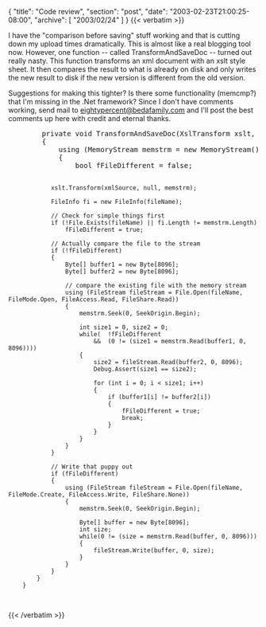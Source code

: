 {
  "title": "Code review",
  "section": "post",
  "date": "2003-02-23T21:00:25-08:00",
  "archive": [
    "2003/02/24"
  ]
}
{{< verbatim >}}
<p>I have the "comparison before saving" stuff working and that is cutting down my upload times dramatically.  This is almost like a real blogging tool now.  However, one function -- called TransformAndSaveDoc -- turned out really nasty.  This function transforms an xml document with an xslt style sheet.  It then compares the result to what is already on disk and only writes the new result to disk if the new version is different from the old version.
<p>Suggestions for making this tighter?  Is there some functionality (memcmp?) that I'm missing in the .Net framework?  Since I don't have comments working, send mail to <a href="mailto:eightypercent@bedafamily.com">eightypercent@bedafamily.com</a> and I'll post the best comments up here with credit and eternal thanks.
<pre>
        private void TransformAndSaveDoc(XslTransform xslt, XmlDocument xmlSource, string fileName)
        {           
            using (MemoryStream memstrm = new MemoryStream())
            {
                bool fFileDifferent = false;

                xslt.Transform(xmlSource, null, memstrm);

                FileInfo fi = new FileInfo(fileName);

                // Check for simple things first
                if (!File.Exists(fileName) || fi.Length != memstrm.Length)
                    fFileDifferent = true;

                // Actually compare the file to the stream
                if (!fFileDifferent)
                {
                    Byte[] buffer1 = new Byte[8096];
                    Byte[] buffer2 = new Byte[8096];

                    // compare the existing file with the memory stream
                    using (FileStream fileStream = File.Open(fileName, FileMode.Open, FileAccess.Read, FileShare.Read))
                    {
                        memstrm.Seek(0, SeekOrigin.Begin);
                        
                        int size1 = 0, size2 = 0;
                        while(  !fFileDifferent 
                            &&  (0 != (size1 = memstrm.Read(buffer1, 0, 8096))))
                        {
                            size2 = fileStream.Read(buffer2, 0, 8096);
                            Debug.Assert(size1 == size2);
                            
                            for (int i = 0; i < size1; i++)
                            {
                                if (buffer1[i] != buffer2[i])
                                {
                                    fFileDifferent = true;
                                    break;
                                }
                            }
                        }
                    }
                }

                // Write that puppy out
                if (fFileDifferent)
                {
                    using (FileStream fileStream = File.Open(fileName, FileMode.Create, FileAccess.Write, FileShare.None))
                    {
                        memstrm.Seek(0, SeekOrigin.Begin);

                        Byte[] buffer = new Byte[8096];
                        int size;
                        while(0 != (size = memstrm.Read(buffer, 0, 8096)))
                        {
                            fileStream.Write(buffer, 0, size);
                        }
                    }
                }
            }
        }
</pre>
{{< /verbatim >}}
